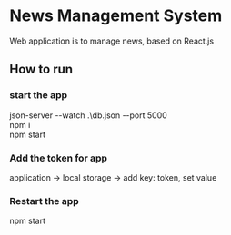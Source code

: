 # News Management System
Web application is to manage news, based on React.js  

## How to run
### start the app
json-server --watch .\db.json --port 5000  
npm i  
npm start  

### Add the token for app
application -> local storage -> add key: token, set value  

### Restart the app
npm start  
